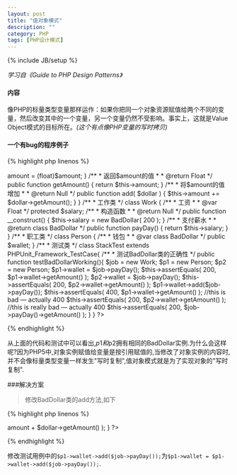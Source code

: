 ```yaml
---
layout: post
title: "值对象模式"
description: ""
category: PHP
tags: [PHP设计模式]
---
```

{% include JB/setup %}


*学习自《Guide to PHP Design Patterns》*

#### 内容

像PHP的标量类型变量那样运作：如果你把同一个对象资源赋值给两个不同的变量，然后改变其中的一个变量，另一个变量仍然不受影响。事实上，这就是Value Object模式的目标所在。*\(这个有点像PHP变量的写时拷贝\)*

<!--more-->

#### 一个有bug的程序例子

{% highlight php linenos %}
<?php
/**
 * 货币类
 */

class BadDollar {

  /**
   * 货币数量
   *
   * @var Float
   */
  protected $amount;

  /**
   * 构造函数
   *
   * @return Null
   */
  public function __construct( $amount = 0 ) {
    $this->amount = (float)$amount;
  }

  /**
   * 返回$amount的值 
   *
   * @return Float
   */
  public function getAmount() {
    return $this->amount;
  }

  /**
   * 将$amount的值增加
   *
   * @return Null
   */
  public function add( $dollar ) {
    $this->amount += $dollar->getAmount();
  }

}

/**
 * 工作类
 */
class Work {

  /**
   * 工资
   *
   * @var Float
   */
  protected $salary;

  /**
   * 构造函数
   *
   * @return Null
   */
  public function __construct() {
    $this->salary = new BadDollar( 200 );
  }

  /**
   * 支付薪水
   *
   * @return class BadDollar
   */
  public function payDay() {
    return $this->salary;
  }

}

/**
 * 职工类
 */
class Person {

  /**
   * 钱包
   *
   * @var class BadDollar
   */
  public $wallet;
}

/**
 * 测试类
 */
class StackTest extends PHPUnit_Framework_TestCase{
  /**
   * 测试BadDollar类的正确性
   */
    public function testBadDollarWorking(){
        $job = new Work;
        $p1 = new Person;
        $p2 = new Person;
        $p1->wallet = $job->payDay();
        $this->assertEquals( 200, $p1->wallet->getAmount() );
        $p2->wallet = $job->payDay();
        $this->assertEquals( 200, $p2->wallet->getAmount() );
        $p1->wallet->add($job->payDay());
        $this->assertEquals( 400, $p1->wallet->getAmount() );
        //this is bad — actually 400
        $this->assertEquals( 200, $p2->wallet->getAmount() );
        //this is really bad — actually 400
        $this->assertEquals( 200, $job->payDay()->getAmount() );
    }
}
?>
{% endhighlight %}

从上面的代码和测试中可以看出,$p1和$p2拥有相同的BadDollar实例.为什么会这样呢?因为PHP5中,对象实例赋值给变量是按引用赋值的,当修改了对象实例的内容时,并不会像标量类型变量一样发生"写时复制",值对象模式就是为了实现对象的"写时复制".

###解决方案

>修改BadDollar类的add方法,如下

{% highlight php linenos %}
<?php
public function add( $dollar ) {
    return new BadDollar( $this->amount + $dollar->getAmount() );
}
?>
{% endhighlight %}

修改测试用例中的`$p1->wallet->add($job->payDay());`为`$p1->wallet = $p1->wallet->add($job->payDay());`.